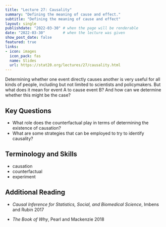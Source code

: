 ```yaml
---
title: "Lecture 27: Causality"
summary: "Defining the meaning of cause and effect."
subtitle: "Defining the meaning of cause and effect"
layout: single
publishdate: "2022-03-30" # when the page will be renderable
date: "2022-03-30"        # when the lecture was given
show_post_date: false
featured: true
links:
- icon: images
  icon_pack: fas
  name: Slides
  url: https://stat20.org/lectures/27/causality.html
---
```


Determining whether one event directly causes another is very useful for all kinds of people, including but not limited to scientists and policymakers. But what does it mean for event A to cause event B? And how can we determine whether this might be the case?

## Key Questions

- What role does the counterfactual play in terms of determining the existence of causation?
- What are some strategies that can be employed to try to identify causality?

## Terminology and Skills

- causation
- counterfactual
- experiment


## Additional Reading

- _Causal Inference for Statistics, Social, and Biomedical Science_, Imbens and Rubin 2017

- _The Book of Why_, Pearl and Mackenzie 2018